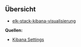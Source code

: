 ## Übersicht
* [elk-stack-kibana-visualisierung](../elk-stack-kibana-visualisierung)


**Quellen:**
* [Kibana Settings](https://www.elastic.co/guide/en/kibana/current/settings.html)